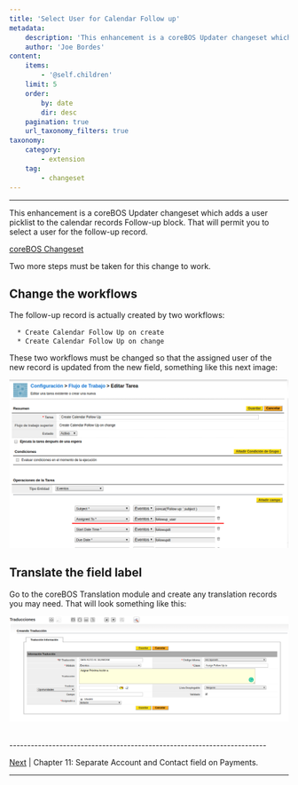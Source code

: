 ```yaml
---
title: 'Select User for Calendar Follow up'
metadata:
    description: 'This enhancement is a coreBOS Updater changeset which adds a user picklist to the calendar records Follow-up block.'
    author: 'Joe Bordes'
content:
    items:
        - '@self.children'
    limit: 5
    order:
        by: date
        dir: desc
    pagination: true
    url_taxonomy_filters: true
taxonomy:
    category:
        - extension
    tag:
        - changeset
---
```


---


This enhancement is a coreBOS Updater changeset which adds a user
picklist to the calendar records Follow-up block. That will permit you
to select a user for the follow-up record.

[coreBOS Changeset](assignfollowupuserfield.zip) <br>

Two more steps must be taken for this change to work.

Change the workflows
--------------------

The follow-up record is actually created by two workflows:

      * Create Calendar Follow Up on create
      * Create Calendar Follow Up on change

These two workflows must be changed so that the assigned user of the new
record is updated from the new field, something like this next image:

![](assignfollowupuserwf.png?width=100%)

Translate the field label
-------------------------

Go to the coreBOS Translation module and create any translation records
you may need. That will look something like this:

![](assignfollowupuseri18n.png?width=100%) 


<br>
------------------------------------------------------------------------

[Next](../04.enhancecyprelto) | Chapter 11: Separate Account and Contact field on Payments.

------------------------------------------------------------------------